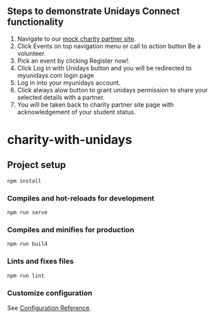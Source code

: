 ## Steps to demonstrate Unidays Connect functionality

1. Navigate to our [mock charity partner site](http://example.net/).
2. Click Events on top navigation menu or call to action button Be a volunteer.
3. Pick an event by clicking Register now!.
4. Click Log in with Unidays button and you will be redirected to myunidays.com login page
5. Log in into your myunidays account.
6. Click always alow button to grant unidays permission to share your selected details with a partner.
7. You will be taken back to charity partner site page with acknowledgement of your student status.

# charity-with-unidays

## Project setup

```
npm install
```

### Compiles and hot-reloads for development

```
npm run serve
```

### Compiles and minifies for production

```
npm run build
```

### Lints and fixes files

```
npm run lint
```

### Customize configuration

See [Configuration Reference](https://cli.vuejs.org/config/).
